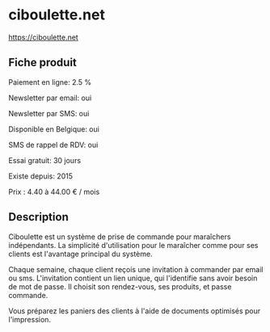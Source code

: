 # ciboulette.net
https://ciboulette.net

## Fiche produit


Paiement en ligne:  2.5 %

Newsletter par email: oui

Newsletter par SMS: oui

Disponible en Belgique: oui

SMS de rappel de RDV: oui

Essai gratuit: 30 jours

Existe depuis: 2015

Prix : 4.40 à 44.00 € / mois

## Description

Ciboulette est un système de prise de commande pour maraîchers indépendants.
La simplicité d'utilisation pour le maraîcher comme pour ses clients est 
l'avantage principal du système.  

Chaque semaine, chaque client reçois une invitation à commander par email ou sms.
L'invitation contient un lien unique, qui l'identifie sans avoir besoin de mot
de passe. Il choisit son rendez-vous, ses produits, et passe commande.

Vous préparez les paniers des clients à l'aide de documents optimisés pour l'impression.

